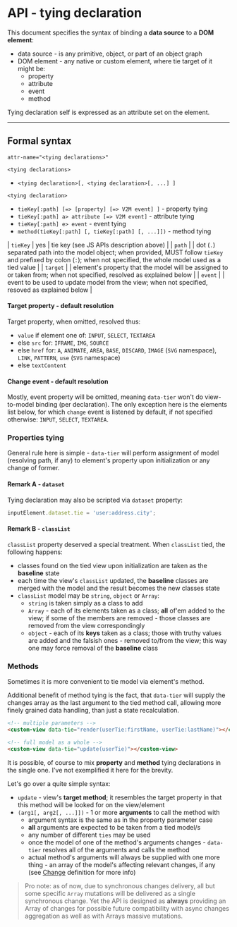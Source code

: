 # API - tying declaration

This document specifies the syntax of binding a __data source__ to a __DOM element__:
- data source - is any primitive, object, or part of an object graph
- DOM element - any native or custom element, where tie target of it might be:
  - property
  - attribute
  - event
  - method

Tying declaration self is expressed as an attribute set on the element.

---

## Formal syntax

`attr-name="<tying declarations>"`

`<tying declarations>`
- `<tying declaration>[, <tying declaration>[, ...] ]`

`<tying declaration>`
- `tieKey[:path] [=> [property] [=> V2M event] ]` - property tying
- `tieKey[:path] a> attribute [=> V2M event]` - attribute tying
- `tieKey[:path] e> event` - event tying
- `method(tieKey[:path] [, tieKey[:path] [, ...]])` - method tying

| `tieKey`  | yes      | tie key (see JS APIs description above) |
| `path`    |          | dot (`.`) separated path into the model object; when provided, MUST follow `tieKey` and prefixed by colon (`:`); when not specified, the whole model used as a tied value |
| `target`  |          | element's property that the model will be assigned to or taken from; when not specified, resolved as explained below |
| `event`   |          | event to be used to update model from the view; when not specified, resoved as explained below |

#### Target property - default resolution

Target property, when omitted, resolved thus:
* `value` if element one of: `INPUT`, `SELECT`, `TEXTAREA`
* else `src` for: `IFRAME`, `IMG`, `SOURCE`
* else `href` for: `A`, `ANIMATE`, `AREA`, `BASE`, `DISCARD`, `IMAGE` (`SVG` namespace), `LINK`, `PATTERN`, `use` (`SVG` namespace)
* else `textContent`

#### Change event - default resolution

Mostly, event property will be omitted, meaning `data-tier` won't do view-to-model binding (per declaration).
The only exception here is the elements list below, for which `change` event is listened by default, if not specified otherwise: `INPUT`, `SELECT`, `TEXTAREA`.

### Properties tying

General rule here is simple - `data-tier` will perform assignment of model (resolving path, if any) to element's property upon initialization or any change of former.

#### Remark A - `dataset`

Tying declaration may also be scripted via `dataset` property:
```javascript
inputElement.dataset.tie = 'user:address.city';
```

#### Remark B - `classList`

`classList` property deserved a special treatment.
When `classList` tied, the following happens:
* classes found on the tied view upon initialization are taken as the __baseline__ state
* each time the view's `classList` updated, the __baseline__ classes are merged with the model and the result becomes the new classes state
* `classList` model may be `string`, `object` or `Array`:
    * `string` is taken simply as a class to add
    * `Array` - each of its elements taken as a class; __all__ of'em added to the view; if some of the members are removed - those classes are removed from the view correspondingly
    * `object` - each of its __keys__ taken as a class; those with truthy values are added and the falsish ones - removed to/from the view; this way one may force removal of the __baseline__ class

### Methods

Sometimes it is more convenient to tie model via element's method.

Additional benefit of method tying is the fact, that `data-tier` will supply the changes array as the last argument to the tied method call, allowing more finely grained data handling, than just a state recalculation.

```html
<!-- multiple parameters -->
<custom-view data-tie="render(userTie:firstName, userTie:lastName)"></custom-view>

<!-- full model as a whole -->
<custom-view data-tie="update(userTie)"></custom-view>
```

It is possible, of course to mix __property__ and __method__ tying declarations in the single one.
I've not exemplified it here for the brevity.

Let's go over a quite simple syntax:
* `update` - view's __target method__; it resembles the target property in that this method will be looked for on the view/element
* `(arg1[, arg2[, ...]])` - 1 or more __arguments__ to call the method with
    * argument syntax is the same as in the property parameter case
    * __all__ arguments are expected to be taken from a tied model/s
    * any number of different `ties` may be used
    * once the model of one of the method's arguments changes - `data-tier` resolves all of the arguments and calls the method
    * actual method's arguments will always be supplied with one more thing - an array of the model's affecting relevant changes, if any (see [Change](https://github.com/gullerya/object-observer/blob/master/docs/observable.md#change-instance-properties) definition for more info)

> Pro note: as of now, due to synchronous changes delivery, all but some specific `Array` mutations will be delivered as a single synchronous change. Yet the API is designed as __always__ providing an Array of changes for possible future compatibility with async changes aggregation as well as with Arrays massive mutations.